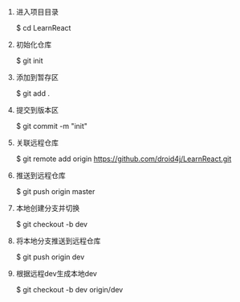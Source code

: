 1. 进入项目目录

   $ cd LearnReact

2. 初始化仓库

   $ git init

3. 添加到暂存区

   $ git add .

4. 提交到版本区

   $ git commit -m "init"

5. 关联远程仓库

   $ git remote add origin https://github.com/droid4j/LearnReact.git

6. 推送到远程仓库

   $ git push origin master

7. 本地创建分支并切换

   $ git checkout -b dev

8. 将本地分支推送到远程仓库

   $ git push origin dev

9. 根据远程dev生成本地dev

   $ git checkout -b dev origin/dev